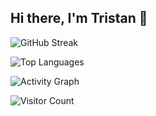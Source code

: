 ## Hi there, I'm Tristan 👋

![GitHub Streak](https://github-readme-streak-stats.herokuapp.com/?user=tkdevops-commit&theme=radical)

![Top Languages](https://github-readme-stats.vercel.app/api/top-langs/?username=tkdevops-commit&layout=compact&theme=radical)

![Activity Graph](https://activity-graph.herokuapp.com/graph?username=tkdevops-commit&theme=radical)

![Visitor Count](https://komarev.com/ghpvc/?username=your-username)



<!--
**tkdevops-commit/tkdevops-commit** is a ✨ _special_ ✨ repository because its `README.md` (this file) appears on your GitHub profile.

Here are some ideas to get you started:

- 🔭 I’m currently working on ...
- 🌱 I’m currently learning ...
- 👯 I’m looking to collaborate on ...
- 🤔 I’m looking for help with ...
- 💬 Ask me about ...
- 📫 How to reach me: ...
- 😄 Pronouns: ...
- ⚡ Fun fact: ...
-->
